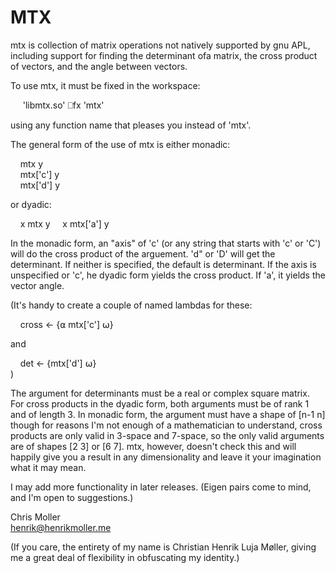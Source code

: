 # MTX

mtx is collection of matrix operations not natively supported by gnu APL,
including support for finding the determinant ofa matrix,
the cross product of vectors, and the angle between vectors.

To use mtx, it must be fixed in the workspace:

&nbsp;&nbsp;&nbsp;&nbsp;     'libmtx.so' ⎕fx 'mtx'

using any function name that pleases you instead of 'mtx'.

The general form of the use of mtx is either monadic:

&nbsp;&nbsp;&nbsp;&nbsp;mtx y  
&nbsp;&nbsp;&nbsp;&nbsp;mtx['c'] y  
&nbsp;&nbsp;&nbsp;&nbsp;mtx['d'] y  

or dyadic:

&nbsp;&nbsp;&nbsp;&nbsp;x mtx y
&nbsp;&nbsp;&nbsp;&nbsp;x mtx['a'] y

In the monadic form, an "axis" of 'c' (or any string that starts with 'c' or
'C') will do the cross product of the arguement.  'd" or 'D' will get the
determinant.  If neither is specified, the default is determinant.  If the
axis is unspecified or 'c', he dyadic form yields the cross product.  If 'a',
it yields the vector angle.

(It's
handy to create a couple of named lambdas for these:  

&nbsp;&nbsp;&nbsp;&nbsp;cross ← {⍺ mtx['c'] ⍵}   

and

&nbsp;&nbsp;&nbsp;&nbsp;det ← {mtx['d'] ⍵}   
)

The argument for determinants must be a real or complex square matrix. For
cross products in the dyadic form, both arguments must be of rank 1 and of
length 3.  In monadic form, the argument must have a shape of [n-1 n] though
for reasons I'm not enough of a mathematician to understand, cross products
are only valid in 3-space and 7-space, so the only valid arguments are of
shapes [2 3] or [6 7].  mtx, however, doesn't check this and will happily
give you a result in any dimensionality and leave it your imagination what
it may mean.  

I may add more functionality in later releases.  (Eigen pairs come to mind,
and I'm open to suggestions.)

Chris Moller  
henrik@henrikmoller.me

(If you care, the entirety of my name is Christian Henrik Luja Møller,
giving me a great deal of flexibility in obfuscating my identity.)
